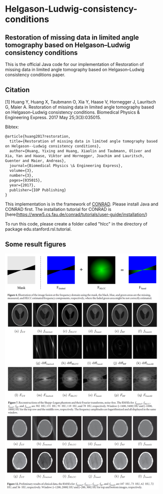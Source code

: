 # Helgason-Ludwig-consistency-conditions
## Restoration of missing data in limited angle tomography based on Helgason–Ludwig consistency conditions
This is the official Java code for our implementation of Restoration of missing data in limited angle tomography based on Helgason–Ludwig consistency conditions paper.


## Citation
[1] Huang Y, Huang X, Taubmann O, Xia Y, Haase V, Hornegger J, Lauritsch G, Maier A. Restoration of missing data in limited angle tomography based on Helgason–Ludwig consistency conditions. Biomedical Physics & Engineering Express. 2017 May 25;3(3):035015.

Bibtex:
```
@article{huang2017restoration,
  title={Restoration of missing data in limited angle tomography based on Helgason--Ludwig consistency conditions},
  author={Huang, Yixing and Huang, Xiaolin and Taubmann, Oliver and Xia, Yan and Haase, Viktor and Hornegger, Joachim and Lauritsch, Guenter and Maier, Andreas},
  journal={Biomedical Physics \& Engineering Express},
  volume={3},
  number={3},
  pages={035015},
  year={2017},
  publisher={IOP Publishing}
}
```

This implementation is in the framework of [CONRAD](https://github.com/akmaier/CONRAD).
Please install Java and CONRAD first. The installation tutorial for CONRAD is [here(https://www5.cs.fau.de/conrad/tutorials/user-guide/installation/)

To run this code, please create a folder called "hlcc" in the directory of package edu.stanford.rsl.tutorial.


## Some result figures

![Figure 4](Fig4.PNG)
![Figure 7](Fig7.PNG)
![Figure 12](Fig12.PNG)
